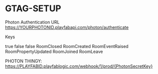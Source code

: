 # GTAG-SETUP

Photon Authentication URL
https://YOURPHOTONID.playfabapi.com/photon/authenticate


Keys

true
false
false
RoomClosed
RoomCreated
RoomEventRaised
RoomPropertyUpdated
RoomJoined
RoomLeave


PHOTON THINGY: https://PLAYFABID.playfablogic.com/webhook/1/prod/{PhotonSecretKey}
